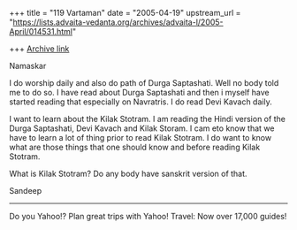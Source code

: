+++
title = "119 Vartaman"
date = "2005-04-19"
upstream_url = "https://lists.advaita-vedanta.org/archives/advaita-l/2005-April/014531.html"

+++
[Archive link](https://lists.advaita-vedanta.org/archives/advaita-l/2005-April/014531.html)


Namaskar

I do worship daily and also do path of Durga Saptashati. Well no body told me to do so. I have read about Durga Saptashati and then i myself have started reading that especially on Navratris. I do read Devi Kavach daily.

I want to learn about the Kilak Stotram. I am reading the Hindi version of the Durga Saptashati, Devi Kavach and Kilak Storam. I cam eto know that we have to learn a lot of thing prior to read Kilak Stotram. I do want to know what are those things that one should know and before reading Kilak Stotram.

What is Kilak Stotram? Do any body have sanskrit version of that.

Sandeep


---------------------------------
Do you Yahoo!?
 Plan great trips with Yahoo! Travel: Now over 17,000 guides!

